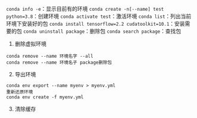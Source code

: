 `conda info -e`：显示目前有的环境
`conda create -n[--name] test python=3.8`：创建环境
`conda activate test`：激活环境
`conda list`：列出当前环境下安装好的包
`conda install tensorflow=2.2 cudatoolkit=10.1`：安装需要的包
`conda uninstall package`：删除包
`conda search package`：查找包

1. 删除虚拟环境
```
conda remove --name 环境名字 --all
conda remove --name 环境名子 package删除包
```
2. 导出环境
```
conda env export --name myenv > myenv.yml
重新还原环境
conda env create -f myenv.yml
```
3. 清除缓存


